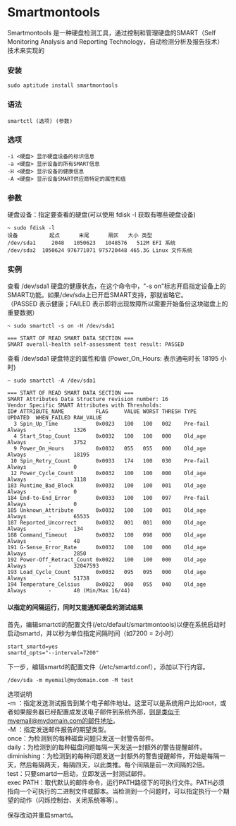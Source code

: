 Smartmontools
===

Smartmontools 是一种硬盘检测工具，通过控制和管理硬盘的SMART（Self Monitoring Analysis and Reporting Technology，自动检测分析及报告技术）技术来实现的

### 安装
```shell
sudo aptitude install smartmontools
```

###  语法

```shell
smartctl (选项) (参数)
```

###  选项
```shell
-i <硬盘> 显示硬盘设备的标识信息
-a <硬盘> 显示设备的所有SMART信息
-H <硬盘> 显示设备的健康信息
-A <硬盘> 显示设备SMART供应商特定的属性和值
```

###  参数
硬盘设备：指定要查看的硬盘(可以使用 fdisk -l 获取有哪些硬盘设备)

```shell
~ sudo fdisk -l
设备          起点      末尾      扇区   大小 类型
/dev/sda1     2048   1050623   1048576   512M EFI 系统
/dev/sda2  1050624 976771071 975720448 465.3G Linux 文件系统
```

###  实例

查看 /dev/sda1 硬盘的健康状态，在这个命令中，"-s on"标志开启指定设备上的SMART功能。如果/dev/sda上已开启SMART支持，那就省略它。\
（PASSED 表示健康；FAILED 表示即将出现故障所以需要开始备份这块磁盘上的重要数据）
```shell
~ sudo smartctl -s on -H /dev/sda1   

=== START OF READ SMART DATA SECTION ===
SMART overall-health self-assessment test result: PASSED
```

查看 /dev/sda1 硬盘特定的属性和值
(Power_On_Hours: 表示通电时长 18195 小时)
```shell
~ sudo smartctl -A /dev/sda1

=== START OF READ SMART DATA SECTION ===
SMART Attributes Data Structure revision number: 16
Vendor Specific SMART Attributes with Thresholds:
ID# ATTRIBUTE_NAME          FLAG     VALUE WORST THRESH TYPE      UPDATED  WHEN_FAILED RAW_VALUE
  3 Spin_Up_Time            0x0023   100   100   002    Pre-fail  Always       -       1326
  4 Start_Stop_Count        0x0032   100   100   000    Old_age   Always       -       3752
  9 Power_On_Hours          0x0032   055   055   000    Old_age   Always       -       18195
 10 Spin_Retry_Count        0x0033   174   100   030    Pre-fail  Always       -       0
 12 Power_Cycle_Count       0x0032   100   100   000    Old_age   Always       -       3118
183 Runtime_Bad_Block       0x0032   100   100   001    Old_age   Always       -       0
184 End-to-End_Error        0x0033   100   100   097    Pre-fail  Always       -       0
185 Unknown_Attribute       0x0032   100   100   001    Old_age   Always       -       65535
187 Reported_Uncorrect      0x0032   001   001   000    Old_age   Always       -       134
188 Command_Timeout         0x0032   100   098   000    Old_age   Always       -       48
191 G-Sense_Error_Rate      0x0032   100   100   000    Old_age   Always       -       2850
192 Power-Off_Retract_Count 0x0022   100   100   000    Old_age   Always       -       32047593
193 Load_Cycle_Count        0x0032   095   095   000    Old_age   Always       -       51738
194 Temperature_Celsius     0x0022   060   055   040    Old_age   Always       -       40 (Min/Max 16/44)
```

#### 以指定的间隔运行，同时又能通知硬盘的测试结果
首先，编辑smartctl的配置文件(/etc/default/smartmontools)以便在系统启动时启动smartd，并以秒为单位指定间隔时间（如7200 = 2小时）

```shell
start_smartd=yes
smartd_opts="--interval=7200"
```

下一步，编辑smartd的配置文件（/etc/smartd.conf），添加以下行内容。
```shell
/dev/sda -m myemail@mydomain.com -M test
```

选项说明 \
-m ：指定发送测试报告到某个电子邮件地址。这里可以是系统用户比如root，或者如果服务器已经配置成发送电子邮件到系统外部，则是类似于myemail@mydomain.com的邮件地址。\
-M ：指定发送邮件报告的期望类型。\
once：为检测到的每种磁盘问题只发送一封警告邮件。\
daily：为检测到的每种磁盘问题每隔一天发送一封额外的警告提醒邮件。\
diminishing：为检测到的每种问题发送一封额外的警告提醒邮件，开始是每隔一天，然后每隔两天，每隔四天，以此类推。每个间隔是前一次间隔的2倍。\
test：只要smartd一启动，立即发送一封测试邮件。\
exec PATH：取代默认的邮件命令，运行PATH路径下的可执行文件。PATH必须指向一个可执行的二进制文件或脚本。当检测到一个问题时，可以指定执行一个期望的动作（闪烁控制台、关闭系统等等）。

保存改动并重启smartd。
